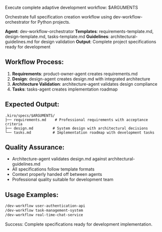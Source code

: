 Execute complete adaptive development workflow: $ARGUMENTS

Orchestrate full specification creation workflow using dev-workflow-orchestrator for Python projects.

**Agent**: dev-workflow-orchestrator
**Templates**: requirements-template.md, design-template.md, tasks-template.md
**Guidelines**: architectural-guidelines.md for design validation
**Output**: Complete project specifications ready for development

## Workflow Process:
1. **Requirements**: product-owner-agent creates requirements.md
2. **Design**: design-agent creates design.md with integrated architecture
3. **Architecture Validation**: architecture-agent validates design compliance
4. **Tasks**: tasks-agent creates implementation roadmap

## Expected Output:
```
.kiro/specs/$ARGUMENTS/
├── requirements.md    # Professional requirements with acceptance criteria
├── design.md         # System design with architectural decisions  
└── tasks.md          # Implementation roadmap with development tasks
```

## Quality Assurance:
- Architecture-agent validates design.md against architectural-guidelines.md
- All specifications follow template formats
- Context properly handed off between agents
- Professional quality suitable for development team

## Usage Examples:
```bash
/dev-workflow user-authentication-api
/dev-workflow task-management-system
/dev-workflow real-time-chat-service
```

Success: Complete specifications ready for development implementation.